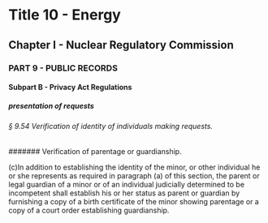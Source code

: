 
# Title 10 - Energy
## Chapter I - Nuclear Regulatory Commission
### PART 9 - PUBLIC RECORDS
#### Subpart B - Privacy Act Regulations
##### presentation of requests
###### § 9.54 Verification of identity of individuals making requests.
####### Verification of parentage or guardianship.

(c)In addition to establishing the identity of the minor, or other individual he or she represents as required in paragraph (a) of this section, the parent or legal guardian of a minor or of an individual judicially determined to be incompetent shall establish his or her status as parent or guardian by furnishing a copy of a birth certificate of the minor showing parentage or a copy of a court order establishing guardianship.
